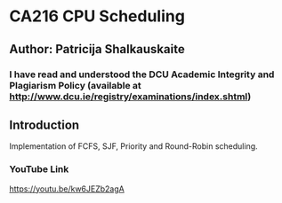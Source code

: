 # CA216 CPU Scheduling

## Author: Patricija Shalkauskaite
### I have read and understood the DCU Academic Integrity and Plagiarism Policy (available at http://www.dcu.ie/registry/examinations/index.shtml)


## Introduction
Implementation of FCFS, SJF, Priority and Round-Robin scheduling.

### YouTube Link
https://youtu.be/kw6JEZb2agA

